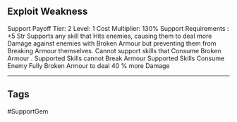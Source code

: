 ## Exploit Weakness
Support
Payoff
Tier: 2
Level: 1
Cost Multiplier: 130%
Support Requirements : +5 Str
Supports any skill that Hits enemies, causing them to deal more Damage against enemies with Broken Armour but preventing them from Breaking Armour themselves. Cannot support skills that Consume Broken Armour .
Supported Skills cannot Break Armour
Supported Skills Consume Enemy Fully Broken Armour to deal 40 % more Damage

---
## Tags
#SupportGem
